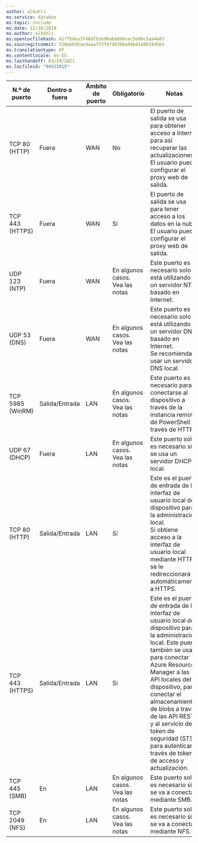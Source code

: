 ```yaml
---
author: alkohli
ms.service: databox
ms.topic: include
ms.date: 12/16/2019
ms.author: alkohli
ms.openlocfilehash: 417fbdea3f46dfb3e90ab4890cec5e88c5aa4e07
ms.sourcegitcommit: f28ebb95ae9aaaff3f87d8388a09b41e0b3445b5
ms.translationtype: HT
ms.contentlocale: es-ES
ms.lasthandoff: 03/29/2021
ms.locfileid: "94523819"
---
```

| N.º de puerto| Dentro o fuera | Ámbito de puerto| Obligatorio | Notas |
|---------|-----------|-----------|----------|-------|
| TCP 80 (HTTP)|Fuera|WAN |No|El puerto de salida se usa para obtener acceso a Internet para así recuperar las actualizaciones. <br>El usuario puede configurar el proxy web de salida. |
| TCP 443 (HTTPS)|Fuera|WAN|Sí|El puerto de salida se usa para tener acceso a los datos en la nube.<br>El usuario puede configurar el proxy web de salida.|
| UDP 123 (NTP)|Fuera|WAN|En algunos casos.<br>Vea las notas|Este puerto es necesario solo si está utilizando un servidor NTP basado en Internet.  |   
| UDP 53 (DNS)|Fuera|WAN|En algunos casos.<br>Vea las notas|Este puerto es necesario solo si está utilizando un servidor DNS basado en Internet.<br>Se recomienda usar un servidor DNS local. |
| TCP 5985 (WinRM)|Salida/Entrada|LAN|En algunos casos.<br>Vea las notas|Este puerto es necesario para conectarse al dispositivo a través de la instancia remota de PowerShell a través de HTTP.  |
| UDP 67 (DHCP)|Fuera|LAN|En algunos casos.<br>Vea las notas|Este puerto solo es necesario si se usa un servidor DHCP local.  |
| TCP 80 (HTTP)|Salida/Entrada|LAN|Sí|Este es el puerto de entrada de la interfaz de usuario local del dispositivo para la administración local. <br>Si obtiene acceso a la interfaz de usuario local mediante HTTP, se le redireccionará automáticamente a HTTPS.  |
| TCP 443 (HTTPS)|Salida/Entrada|LAN|Sí|Este es el puerto de entrada de la interfaz de usuario local del dispositivo para la administración local. Este puerto también se usa para conectar Azure Resource Manager a las API locales del dispositivo, para conectar el almacenamiento de blobs a través de las API REST y al servicio de token de seguridad (STS) para autenticar a través de tokens de acceso y actualización.|
| TCP 445 (SMB)|En|LAN|En algunos casos.<br>Vea las notas|Este puerto solo es necesario si se va a conectar mediante SMB. |
| TCP 2049 (NFS)|En|LAN|En algunos casos.<br>Vea las notas|Este puerto solo es necesario si se va a conectar mediante NFS. |


